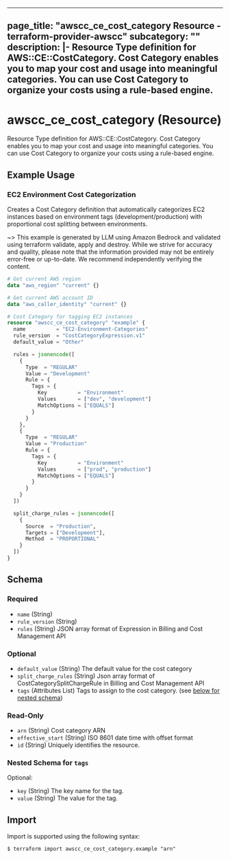 
---
page_title: "awscc_ce_cost_category Resource - terraform-provider-awscc"
subcategory: ""
description: |-
  Resource Type definition for AWS::CE::CostCategory. Cost Category enables you to map your cost and usage into meaningful categories. You can use Cost Category to organize your costs using a rule-based engine.
---

# awscc_ce_cost_category (Resource)

Resource Type definition for AWS::CE::CostCategory. Cost Category enables you to map your cost and usage into meaningful categories. You can use Cost Category to organize your costs using a rule-based engine.

## Example Usage

### EC2 Environment Cost Categorization

Creates a Cost Category definition that automatically categorizes EC2 instances based on environment tags (development/production) with proportional cost splitting between environments.

~> This example is generated by LLM using Amazon Bedrock and validated using terraform validate, apply and destroy. While we strive for accuracy and quality, please note that the information provided may not be entirely error-free or up-to-date. We recommend independently verifying the content.

```terraform
# Get current AWS region
data "aws_region" "current" {}

# Get current AWS account ID
data "aws_caller_identity" "current" {}

# Cost Category for tagging EC2 instances
resource "awscc_ce_cost_category" "example" {
  name          = "EC2-Environment-Categories"
  rule_version  = "CostCategoryExpression.v1"
  default_value = "Other"

  rules = jsonencode([
    {
      Type  = "REGULAR"
      Value = "Development"
      Rule = {
        Tags = {
          Key          = "Environment"
          Values       = ["dev", "development"]
          MatchOptions = ["EQUALS"]
        }
      }
    },
    {
      Type  = "REGULAR"
      Value = "Production"
      Rule = {
        Tags = {
          Key          = "Environment"
          Values       = ["prod", "production"]
          MatchOptions = ["EQUALS"]
        }
      }
    }
  ])

  split_charge_rules = jsonencode([
    {
      Source  = "Production",
      Targets = ["Development"],
      Method  = "PROPORTIONAL"
    }
  ])
}
```

<!-- schema generated by tfplugindocs -->
## Schema

### Required

- `name` (String)
- `rule_version` (String)
- `rules` (String) JSON array format of Expression in Billing and Cost Management API

### Optional

- `default_value` (String) The default value for the cost category
- `split_charge_rules` (String) Json array format of CostCategorySplitChargeRule in Billing and Cost Management API
- `tags` (Attributes List) Tags to assign to the cost category. (see [below for nested schema](#nestedatt--tags))

### Read-Only

- `arn` (String) Cost category ARN
- `effective_start` (String) ISO 8601 date time with offset format
- `id` (String) Uniquely identifies the resource.

<a id="nestedatt--tags"></a>
### Nested Schema for `tags`

Optional:

- `key` (String) The key name for the tag.
- `value` (String) The value for the tag.

## Import

Import is supported using the following syntax:

```shell
$ terraform import awscc_ce_cost_category.example "arn"
```
